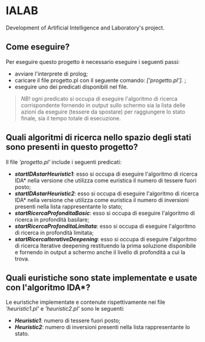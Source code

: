 # IALAB
Development of Artificial Intelligence and Laboratory's project. 

## Come eseguire?

Per eseguire questo progetto è necessario eseguire i seguenti passi:
- avviare l'interprete di prolog;
- caricare il file progetto.pl con il seguente comando: _['progetto.pl']._ ;
- eseguire uno dei predicati disponibili nel file.

>  *NB!*  ogni predicato si occupa di eseguire l'algoritmo di ricerca corrispondente fornendo in output sullo schermo sia la lista delle azioni da eseguire (tessere da spostare) per raggiungere lo stato finale, sia il tempo totale di esecuzione.

## Quali algoritmi di ricerca nello spazio degli stati sono presenti in questo progetto?

Il file _'progetto.pl'_ include i seguenti predicati:
- ***startIDAstarHeuristic1***: esso si occupa di eseguire l'algoritmo di ricerca IDA* nella versione che utilizza come euristica il numero di tessere fuori posto;
- ***startIDAstarHeuristic2***: esso si occupa di eseguire l'algoritmo di ricerca IDA* nella versione che utilizza come euristica il numero di inversioni presenti nella lista rappresentante lo stato;
- ***startRicercaProfonditaBasic***: esso si occupa di eseguire l'algoritmo di ricerca in profondità basilare;
- ***startRicercaProfonditaLimitata***: esso si occupa di eseguire l'algoritmo di ricerca in profondità limitata;
- ***startRicercaIterativeDeepening***: esso si occupa di eseguire l'algoritmo di ricerca Iterative deepening restituendo la prima soluzione disponibile e fornendo in output a schermo anche il livello di profondità a cui la trova.

## Quali euristiche sono state implementate e usate con l'algoritmo IDA*?
Le euristiche implementate e contenute rispettivamente nei file _'heuristic1.pl'_ e _'heuristic2.pl'_ sono le seguenti:
- ***Heuristic1***: numero di tessere fuori posto;
- ***Heuristic2***: numero di inversioni presenti nella lista rappresentante lo stato.